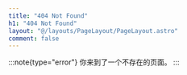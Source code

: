 ```yaml
---
title: "404 Not Found"
h1: "404 Not Found"
layout: "@/layouts/PageLayout/PageLayout.astro"
comment: false
---
```


:::note{type="error"}
你来到了一个不存在的页面。
:::

